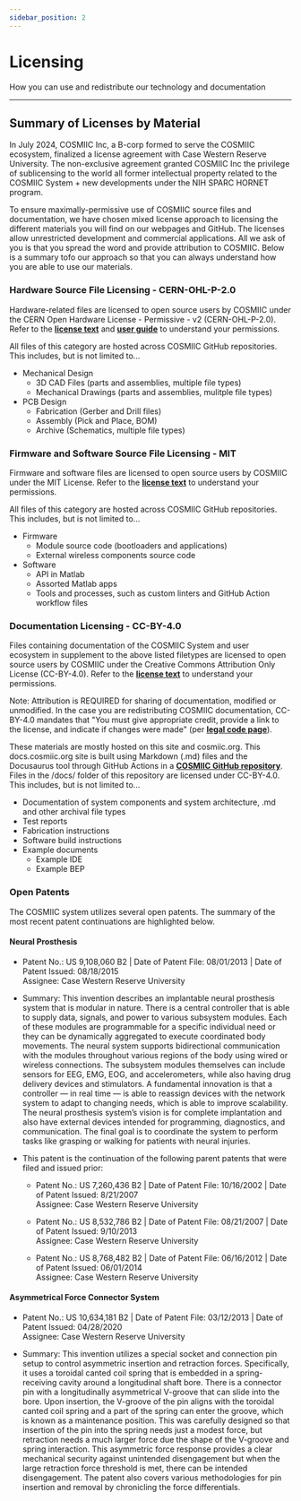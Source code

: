 ```yaml
---
sidebar_position: 2
---
```


# Licensing

How you can use and redistribute our technology and documentation

---

## Summary of Licenses by Material

In July 2024, COSMIIC Inc, a B-corp formed to serve the COSMIIC ecosystem, finalized a license agreement with Case Western Reserve University. The non-exclusive agreement granted COSMIIC Inc the privilege of sublicensing to the world all former intellectual property related to the COSMIIC System + new developments under the NIH SPARC HORNET program.

To ensure maximally-permissive use of COSMIIC source files and documentation, we have chosen mixed license approach to licensing the different materials you will find on our webpages and GitHub. The licenses allow unrestricted development and commercial applications. All we ask of you is that you spread the word and provide attribution to COSMIIC. Below is a summary tofo our approach so that you can always understand how you are able to use our materials.

### Hardware Source File Licensing - CERN-OHL-P-2.0

Hardware-related files are licensed to open source users by COSMIIC under the CERN Open Hardware License - Permissive - v2 (CERN-OHL-P-2.0). Refer to the **[license text](https://ohwr.org/cern_ohl_p_v2.txt)** and **[user guide](https://ohwr.org/project/cernohl/-/wikis/uploads/8a6b5d01f71c207c49493e4d114d61e6/cern_ohl_p_v2_howto.pdf)** to understand your permissions.

All files of this category are hosted across COSMIIC GitHub repositories. This includes, but is not limited to...

- Mechanical Design
    - 3D CAD Files (parts and assemblies, multiple file types)
    - Mechanical Drawings (parts and assemblies, mulitple file types)
- PCB Design
    - Fabrication (Gerber and Drill files)
    - Assembly (Pick and Place, BOM)
    - Archive (Schematics, multiple file types)

### Firmware and Software Source File Licensing - MIT

Firmware and software files are licensed to open source users by COSMIIC under the MIT License. Refer to the **[license text](https://mit-license.org/)** to understand your permissions.

All files of this category are hosted across COSMIIC GitHub repositories. This includes, but is not limited to...

- Firmware
    - Module source code (bootloaders and applications)
    - External wireless components source code
- Software
    - API in Matlab
    - Assorted Matlab apps
    - Tools and processes, such as custom linters and GitHub Action workflow files

### Documentation Licensing - CC-BY-4.0

Files containing documentation of the COSMIIC System and user ecosystem in supplement to the above listed filetypes are licensed to open source users by COSMIIC under the Creative Commons Attribution Only License (CC-BY-4.0). Refer to the **[license text](https://creativecommons.org/licenses/by/4.0/legalcode.txt)** to understand your permissions.

Note: Attribution is REQUIRED for sharing of documentation, modified or unmodified. In the case you are redistributing COSMIIC documentation, CC-BY-4.0 mandates that "You must give appropriate credit, provide a link to the license, and indicate if changes were made" (per **[legal code page](https://creativecommons.org/licenses/by/4.0/legalcode.en)**).

These materials are mostly hosted on this site and cosmiic.org. This docs.cosmiic.org site is built using Markdown (.md) files and the Docusaurus tool through GitHub Actions in a **[COSMIIC GitHub repository](https://github.com/COSMIIC-Inc/Documentation-Source)**. Files in the /docs/ folder of this repository are licensed under CC-BY-4.0. This includes, but is not limited to...

- Documentation of system components and system architecture, .md and other archival file types
- Test reports
- Fabrication instructions
- Software build instructions
- Example documents
    - Example IDE
    - Example BEP

### Open Patents 

The COSMIIC system utilizes several open patents. The summary of the most recent patent continuations are highlighted below. 

#### Neural Prosthesis

- Patent No.: US 9,108,060 B2 | Date of Patent File: 08/01/2013 | Date of Patent Issued: 08/18/2015  
  Assignee: Case Western Reserve University                             

- Summary: This invention describes an implantable neural prosthesis system that is modular in nature. There is a central controller    that is able to supply data, signals, and power to various subsystem modules. Each of these modules are programmable for a specific individual need or they can be dynamically aggregated to execute coordinated body movements. The neural system supports bidirectional communication with the modules throughout various regions of the body using wired or wireless connections. The subsystem modules themselves can include sensors for EEG, EMG, EOG, and accelerometers, while also having drug delivery devices and stimulators. A fundamental innovation is that a controller — in real time — is able to reassign devices with the network system to adapt to changing needs, which is able to improve scalability. The neural prosthesis system’s vision is for complete implantation and also have external devices intended for programming, diagnostics, and communication. The final goal is to coordinate the system to perform tasks like grasping or walking for patients with neural injuries. 

- This patent is the continuation of the following parent patents that were filed and issued prior: 

    - Patent No.: US 7,260,436 B2 | Date of Patent File: 10/16/2002 | Date of Patent Issued: 8/21/2007                              
    Assignee: Case Western Reserve University                                 

    - Patent No.: US 8,532,786 B2 | Date of Patent File: 08/21/2007 | Date of Patent Issued: 9/10/2013                                
    Assignee: Case Western Reserve University                                 

    - Patent No.: US 8,768,482 B2 | Date of Patent File: 06/16/2012 | Date of Patent Issued: 06/01/2014                                 
    Assignee: Case Western Reserve University                               

#### Asymmetrical Force Connector System

- Patent No.: US 10,634,181 B2 | Date of Patent File: 03/12/2013 | Date of Patent Issued: 04/28/2020                                  
Assignee: Case Western Reserve University                               

- Summary: This invention utilizes a special socket and connection pin setup to control asymmetric insertion and retraction forces. Specifically, it uses a toroidal canted coil spring that is embedded in a spring-receiving cavity around a longitudinal shaft bore. There is a connector pin with a longitudinally asymmetrical V-groove that can slide into the bore. Upon insertion, the V-groove of the pin aligns with the toroidal canted coil spring and a part of the spring can enter the groove, which is known as a maintenance position. This was carefully designed so that insertion of the pin into the spring needs just a modest force, but retraction needs a much larger force due the shape of the V-groove and spring interaction. This asymmetric force response provides a clear mechanical security against unintended disengagement but when the large retraction force threshold is met, there can be intended disengagement. The patent also covers various methodologies for pin insertion and removal by chronicling the force differentials. 
